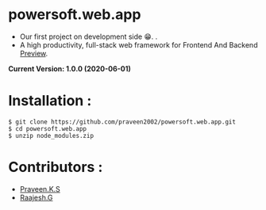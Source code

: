 # powersoft.web.app

- Our first project on development side 😁. .
- A high productivity, full-stack web framework for Frontend And Backend [Preview](https://powersoft.services).

**Current Version: 1.0.0 (2020-06-01)**

# Installation :

```
$ git clone https://github.com/praveen2002/powersoft.web.app.git
$ cd powersoft.web.app
$ unzip node_modules.zip
```
 
# Contributors :

- [Praveen.K.S](https://github.com/praveen2002)
- [Raajesh.G](https://github.com/Raajesh-G)




